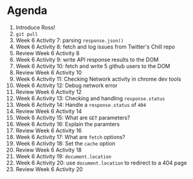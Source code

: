# Agenda

1. Introduce Ross!
1. `git pull`
1. Week 6 Activity 7: parsing `response.json()`
1. Week 6 Activity 8: fetch and log issues from Twitter's Chill repo
1. Review Week 6 Activity 8
1. Week 6 Activity 9: write API response results to the DOM
1. Week 6 Activity 10: fetch and write 5 github users to the DOM
1. Review Week 6 Activity 10
1. Week 6 Activity 11: Checking Network activity in chrome dev tools
1. Week 6 Activity 12: Debug network error
1. Review Week 6 Activity 12
1. Week 6 Activity 13: Checking and handling `response.status`
1. Week 6 Activity 14: Handle a `response.status` of `404`
1. Review Week 6 Activity 14
1. Week 6 Activity 15: What are `GET` parameters?
1. Week 6 Activity 16: Explain the paramters
1. Review Week 6 Activity 16
1. Week 6 Activity 17: What are `fetch` options?
1. Week 6 Activity 18: Set the `cache` option
1. Review Week 6 Activity 18
1. Week 6 Activity 19: `document.location`
1. Week 6 Activity 20: use `document.location` to redirect to a 404 page
1. Review Week 6 Activity 20
